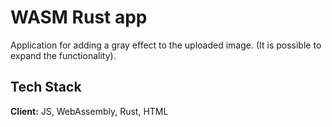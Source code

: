 
# WASM Rust app

Application for adding a gray effect to the uploaded image. (It is possible to expand the functionality).

## Tech Stack

**Client:** JS, WebAssembly, Rust, HTML


